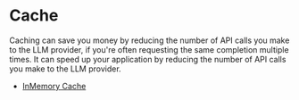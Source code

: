 # Cache

Caching can save you money by reducing the number of API calls you make to the LLM provider, if you're often requesting the same completion multiple times. It can speed up your application by reducing the number of API calls you make to the LLM provider.

* [InMemory Cache](in-memory-cache.md)
